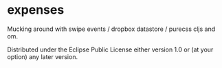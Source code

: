 # expenses 

Mucking around with swipe events / dropbox datastore
/ purecss cljs and om.

Distributed under the Eclipse Public License either version 1.0 or (at
your option) any later version.
